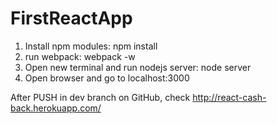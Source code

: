 # FirstReactApp

1) Install npm modules: npm install
2) run webpack: webpack -w
3) Open new terminal and run nodejs server: node server
4) Open browser and go to localhost:3000

After PUSH in dev branch on GitHub, check http://react-cash-back.herokuapp.com/